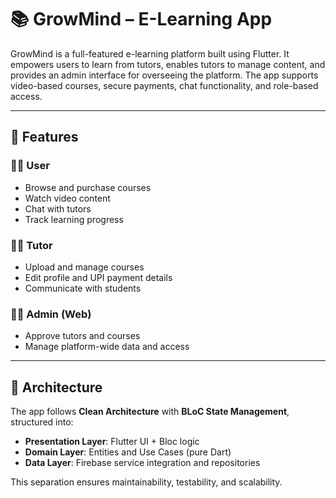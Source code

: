# 📚 GrowMind – E-Learning App

GrowMind is a full-featured e-learning platform built using Flutter. It empowers users to learn from tutors, enables tutors to manage content, and provides an admin interface for overseeing the platform. The app supports video-based courses, secure payments, chat functionality, and role-based access.

---

## 🚀 Features

### 👨‍🎓 User
- Browse and purchase courses
- Watch video content
- Chat with tutors
- Track learning progress

### 👩‍🏫 Tutor
- Upload and manage courses
- Edit profile and UPI payment details
- Communicate with students

### 🧑‍💼 Admin (Web)
- Approve tutors and courses
- Manage platform-wide data and access

---

## 🧱 Architecture

The app follows **Clean Architecture** with **BLoC State Management**, structured into:

- **Presentation Layer**: Flutter UI + Bloc logic
- **Domain Layer**: Entities and Use Cases (pure Dart)
- **Data Layer**: Firebase service integration and repositories

This separation ensures maintainability, testability, and scalability.
